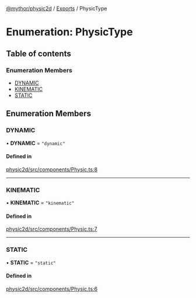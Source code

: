 [@mythor/physic2d](../README.md) / [Exports](../modules.md) / PhysicType

# Enumeration: PhysicType

## Table of contents

### Enumeration Members

- [DYNAMIC](PhysicType.md#dynamic)
- [KINEMATIC](PhysicType.md#kinematic)
- [STATIC](PhysicType.md#static)

## Enumeration Members

### DYNAMIC

• **DYNAMIC** = ``"dynamic"``

#### Defined in

[physic2d/src/components/Physic.ts:8](https://github.com/desaintvincent/mythor/blob/1dfc6b8/packages/physic2d/src/components/Physic.ts#L8)

___

### KINEMATIC

• **KINEMATIC** = ``"kinematic"``

#### Defined in

[physic2d/src/components/Physic.ts:7](https://github.com/desaintvincent/mythor/blob/1dfc6b8/packages/physic2d/src/components/Physic.ts#L7)

___

### STATIC

• **STATIC** = ``"static"``

#### Defined in

[physic2d/src/components/Physic.ts:6](https://github.com/desaintvincent/mythor/blob/1dfc6b8/packages/physic2d/src/components/Physic.ts#L6)
